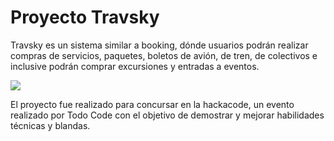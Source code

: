 # Proyecto Travsky

Travsky es un sistema similar a booking, dónde usuarios podrán realizar compras de servicios, paquetes, boletos de avión, de tren, de colectivos e inclusive podrán comprar excursiones y entradas a eventos. 

<img src="https://i.imgur.com/xLhDQ3T.png" align="center" />

El proyecto fue realizado para concursar en la hackacode, un evento realizado por Todo Code con el objetivo de demostrar y mejorar habilidades técnicas y blandas.  
